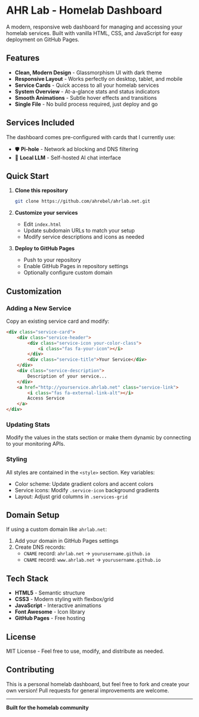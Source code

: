 # AHR Lab - Homelab Dashboard

A modern, responsive web dashboard for managing and accessing your homelab services. Built with vanilla HTML, CSS, and JavaScript for easy deployment on GitHub Pages.

## Features

- **Clean, Modern Design** - Glassmorphism UI with dark theme
- **Responsive Layout** - Works perfectly on desktop, tablet, and mobile
- **Service Cards** - Quick access to all your homelab services
- **System Overview** - At-a-glance stats and status indicators
- **Smooth Animations** - Subtle hover effects and transitions
- **Single File** - No build process required, just deploy and go

## Services Included

The dashboard comes pre-configured with cards that I currently use:

- 🛡️ **Pi-hole** - Network ad blocking and DNS filtering
- 🤖 **Local LLM** - Self-hosted AI chat interface

## Quick Start

1. **Clone this repository**
   ```bash
   git clone https://github.com/ahrebel/ahrlab.net.git
   ```

2. **Customize your services**
   - Edit `index.html`
   - Update subdomain URLs to match your setup
   - Modify service descriptions and icons as needed

3. **Deploy to GitHub Pages**
   - Push to your repository
   - Enable GitHub Pages in repository settings
   - Optionally configure custom domain

## Customization

### Adding a New Service

Copy an existing service card and modify:

```html
<div class="service-card">
    <div class="service-header">
        <div class="service-icon your-color-class">
            <i class="fas fa-your-icon"></i>
        </div>
        <div class="service-title">Your Service</div>
    </div>
    <div class="service-description">
        Description of your service...
    </div>
    <a href="http://yourservice.ahrlab.net" class="service-link">
        <i class="fas fa-external-link-alt"></i>
        Access Service
    </a>
</div>
```

### Updating Stats

Modify the values in the stats section or make them dynamic by connecting to your monitoring APIs.

### Styling

All styles are contained in the `<style>` section. Key variables:
- Color scheme: Update gradient colors and accent colors
- Service icons: Modify `.service-icon` background gradients
- Layout: Adjust grid columns in `.services-grid`

## Domain Setup

If using a custom domain like `ahrlab.net`:

1. Add your domain in GitHub Pages settings
2. Create DNS records:
   - `CNAME` record: `ahrlab.net` → `yourusername.github.io`
   - `CNAME` record: `www.ahrlab.net` → `yourusername.github.io`

## Tech Stack

- **HTML5** - Semantic structure
- **CSS3** - Modern styling with flexbox/grid
- **JavaScript** - Interactive animations
- **Font Awesome** - Icon library
- **GitHub Pages** - Free hosting

## License

MIT License - Feel free to use, modify, and distribute as needed.

## Contributing

This is a personal homelab dashboard, but feel free to fork and create your own version! Pull requests for general improvements are welcome.

---

**Built for the homelab community**
